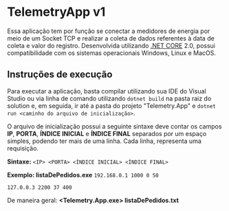 # TelemetryApp v1
Essa aplicação tem por função se conectar a medidores de energia por meio de um Socket TCP e realizar a coleta de dados referentes à data de coleta e valor do registro.
Desenvolvida utilizando [.NET CORE](https://docs.microsoft.com/pt-br/dotnet/core/) 2.0, possui compatibilidade com os sistemas operacionais Windows, Linux e MacOS.

## Instruções de execução
Para executar a aplicação, basta compilar utilizando sua IDE do Visual Studio ou via linha de comando utilizando `dotnet build` na pasta raiz do solution e, em seguida, ir até a pasta do projeto "Telemetry.App" e `dotnet run <caminho do arquivo de inicialização>`.

 
O arquivo de inicialização possui a seguinte sintaxe deve contar os campos **IP**, **PORTA**, **ÍNDICE INICIAL** e **ÍNDICE FINAL** separados por um espaço simples, podendo ter mais de uma linha. Cada linha, representa uma requisição.

**Sintaxe:**
  `<IP> <PORTA> <ÍNDICE INICIAL> <ÍNDICE FINAL>`

**Exemplo: listaDePedidos.exe**
`192.168.0.1 1000 0 50` 

`127.0.0.3 2200 37 400`

De maneira geral:  **<Telemetry.App.exe> listaDePedidos.txt**
